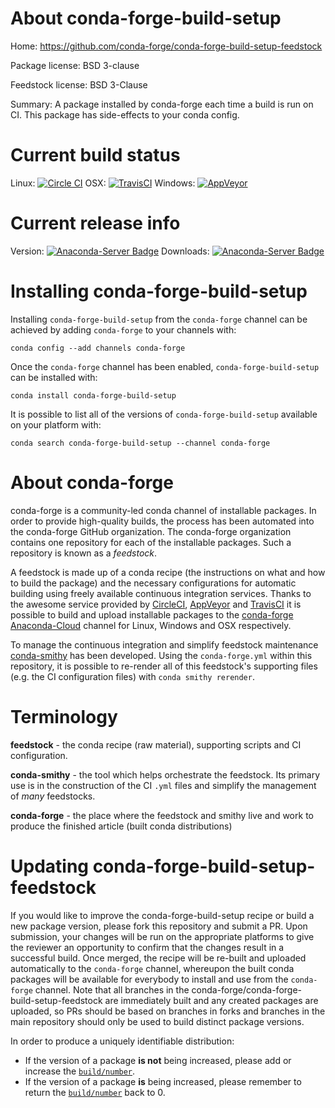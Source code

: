 About conda-forge-build-setup
=============================

Home: https://github.com/conda-forge/conda-forge-build-setup-feedstock

Package license: BSD 3-clause

Feedstock license: BSD 3-Clause

Summary: A package installed by conda-forge each time a build is run on CI. This package has side-effects to your conda config.



Current build status
====================

Linux: [![Circle CI](https://circleci.com/gh/conda-forge/conda-forge-build-setup-feedstock.svg?style=shield)](https://circleci.com/gh/conda-forge/conda-forge-build-setup-feedstock)
OSX: [![TravisCI](https://travis-ci.org/conda-forge/conda-forge-build-setup-feedstock.svg?branch=master)](https://travis-ci.org/conda-forge/conda-forge-build-setup-feedstock)
Windows: [![AppVeyor](https://ci.appveyor.com/api/projects/status/github/conda-forge/conda-forge-build-setup-feedstock?svg=True)](https://ci.appveyor.com/project/conda-forge/conda-forge-build-setup-feedstock/branch/master)

Current release info
====================
Version: [![Anaconda-Server Badge](https://anaconda.org/conda-forge/conda-forge-build-setup/badges/version.svg)](https://anaconda.org/conda-forge/conda-forge-build-setup)
Downloads: [![Anaconda-Server Badge](https://anaconda.org/conda-forge/conda-forge-build-setup/badges/downloads.svg)](https://anaconda.org/conda-forge/conda-forge-build-setup)

Installing conda-forge-build-setup
==================================

Installing `conda-forge-build-setup` from the `conda-forge` channel can be achieved by adding `conda-forge` to your channels with:

```
conda config --add channels conda-forge
```

Once the `conda-forge` channel has been enabled, `conda-forge-build-setup` can be installed with:

```
conda install conda-forge-build-setup
```

It is possible to list all of the versions of `conda-forge-build-setup` available on your platform with:

```
conda search conda-forge-build-setup --channel conda-forge
```


About conda-forge
=================

conda-forge is a community-led conda channel of installable packages.
In order to provide high-quality builds, the process has been automated into the
conda-forge GitHub organization. The conda-forge organization contains one repository
for each of the installable packages. Such a repository is known as a *feedstock*.

A feedstock is made up of a conda recipe (the instructions on what and how to build
the package) and the necessary configurations for automatic building using freely
available continuous integration services. Thanks to the awesome service provided by
[CircleCI](https://circleci.com/), [AppVeyor](http://www.appveyor.com/)
and [TravisCI](https://travis-ci.org/) it is possible to build and upload installable
packages to the [conda-forge](https://anaconda.org/conda-forge)
[Anaconda-Cloud](http://docs.anaconda.org/) channel for Linux, Windows and OSX respectively.

To manage the continuous integration and simplify feedstock maintenance
[conda-smithy](http://github.com/conda-forge/conda-smithy) has been developed.
Using the ``conda-forge.yml`` within this repository, it is possible to re-render all of
this feedstock's supporting files (e.g. the CI configuration files) with ``conda smithy rerender``.


Terminology
===========

**feedstock** - the conda recipe (raw material), supporting scripts and CI configuration.

**conda-smithy** - the tool which helps orchestrate the feedstock.
                   Its primary use is in the construction of the CI ``.yml`` files
                   and simplify the management of *many* feedstocks.

**conda-forge** - the place where the feedstock and smithy live and work to
                  produce the finished article (built conda distributions)


Updating conda-forge-build-setup-feedstock
==========================================

If you would like to improve the conda-forge-build-setup recipe or build a new
package version, please fork this repository and submit a PR. Upon submission,
your changes will be run on the appropriate platforms to give the reviewer an
opportunity to confirm that the changes result in a successful build. Once
merged, the recipe will be re-built and uploaded automatically to the
`conda-forge` channel, whereupon the built conda packages will be available for
everybody to install and use from the `conda-forge` channel.
Note that all branches in the conda-forge/conda-forge-build-setup-feedstock are
immediately built and any created packages are uploaded, so PRs should be based
on branches in forks and branches in the main repository should only be used to
build distinct package versions.

In order to produce a uniquely identifiable distribution:
 * If the version of a package **is not** being increased, please add or increase
   the [``build/number``](http://conda.pydata.org/docs/building/meta-yaml.html#build-number-and-string).
 * If the version of a package **is** being increased, please remember to return
   the [``build/number``](http://conda.pydata.org/docs/building/meta-yaml.html#build-number-and-string)
   back to 0.
